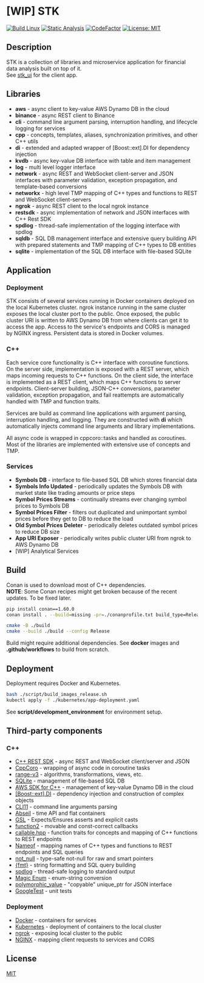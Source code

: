 # \[WIP\] STK

[![Build Linux](https://github.com/qoala101/stk/actions/workflows/build-linux.yml/badge.svg)](https://github.com/qoala101/stk/actions/workflows/build-linux.yml)
[![Static Analysis](https://github.com/qoala101/stk/actions/workflows/static-analysis.yml/badge.svg)](https://github.com/qoala101/stk/actions/workflows/static-analysis.yml)
[![CodeFactor](https://www.codefactor.io/repository/github/qoala101/stk/badge)](https://www.codefactor.io/repository/github/qoala101/stk)
[![License: MIT](https://img.shields.io/badge/license-MIT-blue.svg)](https://opensource.org/licenses/MIT)

## Description

STK is a collection of libraries and microservice application for financial data analysis built on top of it.  
See [stk_ui](https://github.com/qoala101/stk_ui) for the client app.

## Libraries

- **aws** - async client to key-value AWS Dynamo DB in the cloud
- **binance** - async REST client to Binance
- **cli** - command line argument parsing, interruption handling, and lifecycle logging for services
- **cpp** - concepts, templates, aliases, synchronization primitives, and other C++ utils
- **di** - extended and adapted wrapper of \[Boost::ext\].DI for dependency injection
- **kvdb** - async key-value DB interface with table and item management
- **log** - multi level logger interface
- **network** - async REST and WebSocket client-server and JSON interfaces with parameter validation, exception propagation, and template-based conversions
- **networkx** - high level TMP mapping of C++ types and functions to REST and WebSocket client-servers
- **ngrok** - async REST client to the local ngrok instance
- **restsdk** - async implementation of network and JSON interfaces with C++ Rest SDK
- **spdlog** - thread-safe implementation of the logging interface with spdlog
- **sqldb** - SQL DB management interface and extensive query building API with prepared statements and TMP mapping of C++ types to DB entities
- **sqlite** - implementation of the SQL DB interface with file-based SQLite

## Application

### Deployment

STK consists of several services running in Docker containers deployed on the local Kubernetes cluster.
ngrok instance running in the same cluster exposes the local cluster port to the public.
Once exposed, the public cluster URI is written to AWS Dynamo DB from where clients can get it to access the app.
Access to the service's endpoints and CORS is managed by NGINX ingress.
Persistent data is stored in Docker volumes.

### C++

Each service core functionality is C++ interface with coroutine functions.
On the server side, implementation is exposed with a REST server, which maps incoming requests to C++ functions.
On the client side, the interface is implemented as a REST client, which maps C++ functions to server endpoints.
Client-server building, JSON-C++ conversions, parameter validation, exception propagation, and fail reattempts are automatically handled with TMP and function traits.

Services are build as command line applications with argument parsing, interruption handling, and logging.
They are constructed with **di** which automatically injects command line arguments and library implementations.

All async code is wrapped in cppcoro::tasks and handled as coroutines.
Most of the libraries are implemented with extensive use of concepts and TMP.

### Services

- **Symbols DB** - interface to file-based SQL DB which stores financial data
- **Symbols Info Updated** - periodically updates the Symbols DB with market state like trading amounts or price steps
- **Symbol Prices Streams** - continually streams ever changing symbol prices to Symbols DB
- **Symbol Prices Filter** - filters out duplicated and unimportant symbol prices before they get to DB to reduce the load
- **Old Symbol Prices Deleter** - periodically deletes outdated symbol prices to reduce DB size
- **App URI Exposer** - periodically writes public cluster URI from ngrok to AWS Dynamo DB
- \[WIP\] Analytical Services

## Build

Conan is used to download most of C++ dependencies.  
**NOTE**: Some Conan recipes might get broken because of the recent updates. To be fixed later.

```sh
pip install conan==1.60.0
conan install . --build=missing -pr=./conanprofile.txt build_type=Release -if ./build

cmake -B ./build
cmake --build ./build --config Release
```

Build might require additional dependencies. See **docker** images and **.github/workflows** to build from scratch.

## Deployment

Deployment requires Docker and Kubernetes.

```sh
bash ./script/build_images_release.sh
kubectl apply -f ./kubernetes/app-deployment.yaml
```

See **script/development_environment** for environment setup.

## Third-party components

### C++

- [C++ REST SDK](https://github.com/microsoft/cpprestsdk) - async REST and WebSocket client/server and JSON
- [CppCoro](https://github.com/lewissbaker/cppcoro) - wrapping of async code in coroutine tasks
- [range-v3](https://github.com/ericniebler/range-v3) - algorithms, transformations, views, etc.
- [SQLite](https://github.com/sqlite/sqlite) - management of file-based SQL DB
- [AWS SDK for C++](https://github.com/aws/aws-sdk-cpp) - management of key-value Dynamo DB in the cloud
- [[Boost::ext].DI](https://github.com/boost-ext/di) - dependency injection and construction of complex objects
- [CLI11](https://github.com/CLIUtils/CLI11) - command line arguments parsing
- [Abseil](https://github.com/abseil/abseil-cpp) - time API and flat containers
- [GSL](https://github.com/microsoft/GSL) - Expects/Ensures asserts and explicit casts
- [function2](https://github.com/Naios/function2) - movable and const-correct callbacks
- [callable.hpp](https://github.com/sth/callable.hpp) - function traits for concepts and mapping of C++ functions to REST endpoints
- [Nameof](https://github.com/Neargye/nameof) - mapping names of C++ types and functions to REST endpoints and SQL queries
- [not_null](https://github.com/bitwizeshift/not_null) - type-safe not-null for raw and smart pointers
- [{fmt}](https://github.com/fmtlib/fmt) - string formatting and SQL query building
- [spdlog](https://github.com/gabime/spdlog) - thread-safe logging to standard output
- [Magic Enum](https://github.com/Neargye/magic_enum) - enum-string conversion
- [polymorphic_value](https://github.com/jbcoe/polymorphic_value) - "copyable" unique_ptr for JSON interface
- [GoogleTest](https://github.com/google/googletest) - unit tests

### Deployment

- [Docker](https://www.docker.com/) - containers for services
- [Kubernetes](https://kubernetes.io/) - deployment of containers to the local cluster
- [ngrok](https://ngrok.com/) - exposing local cluster to the public
- [NGINX](https://www.nginx.com/) - mapping client requests to services and CORS

## License

[MIT](https://opensource.org/license/mit/)
